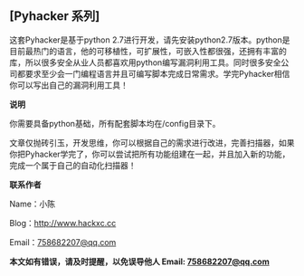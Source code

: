 ## [Pyhacker 系列]

这套Pyhacker是基于python 2.7进行开发，请先安装python2.7版本。python是目前最热门的语言，他的可移植性，可扩展性，可嵌入性都很强，还拥有丰富的库，所以很多安全从业人员都喜欢用python编写漏洞利用工具。同时很多安全公司都要求至少会一门编程语言并且可编写脚本完成日常需求。学完Pyhacker相信你可以写出自己的漏洞利用工具！  

  

**说明**  

你需要具备python基础，所有配套脚本均在/config目录下。  

文章仅抛砖引玉，开发思维，你可以根据自己的需求进行改进，完善扫描器，如果你把Pyhacker学完了，你可以尝试把所有功能组建在一起，并且加入新的功能，完成一个属于自己的自动化扫描器！  

  

**联系作者**  

Name：小陈  

Blog：http://www.hackxc.cc  

Email：758682207@qq.com  
  
  
**本文如有错误，请及时提醒，以免误导他人 Email: 758682207@qq.com**
